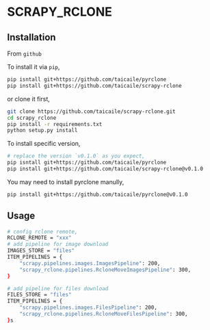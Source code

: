 # SCRAPY_RCLONE

## Installation

From `github`

To install it via `pip`,

```bash
pip isntall git+https://github.com/taicaile/pyrclone
pip install git+https://github.com/taicaile/scrapy-rclone
```

or clone it first,

```bash
git clone https://github.com/taicaile/scrapy-rclone.git
cd scrapy_rclone
pip install -r requirements.txt
python setup.py install
```

To install specific version,

```bash
# replace the version `v0.1.0` as you expect,
pip isntall git+https://github.com/taicaile/pyrclone
pip install git+https://github.com/taicaile/scrapy-rclone@v0.1.0
```

You may need to install pyrclone manully,

```bash
pip install git+https://github.com/taicaile/pyrclone@v0.1.0
```

## Usage

```bash
# config rclone remote,
RCLONE_REMOTE = "xxx"
# add pipeline for image download
IMAGES_STORE = "files"
ITEM_PIPELINES = {
    "scrapy.pipelines.images.ImagesPipeline": 200,
    "scrapy_rclone.pipelines.RcloneMoveImagesPipeline": 300,
}

# add pipeline for files download
FILES_STORE = "files"
ITEM_PIPELINES = {
    "scrapy.pipelines.images.FilesPipeline": 200,
    "scrapy_rclone.pipelines.RcloneMoveFilesPipeline": 300,
}s
```
